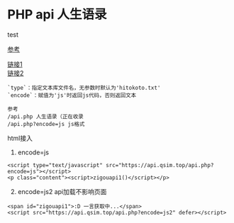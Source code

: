 # PHP api 人生语录

test

[参考](https://blog.imvann.com/6.html)

[链接1](https://zigou-api.herokuapp.com)  
[链接2](https://api.qsim.top)
```
`type`：指定文本库文件名，无参数时默认为'hitokoto.txt'
`encode`：赋值为'js'时返回js代码，否则返回文本

参考
/api.php 人生语录（正在收录
/api.php?encode=js js格式
```

html接入

1. encode=js
```
<script type="text/javascript" src="https://api.qsim.top/api.php?encode=js"></script>
<p class="content"><script>zigouapi1()</script></p>
```
2. encode=js2 api加载不影响页面
```
<span id="zigouapi1">:D 一言获取中...</span>
<script src="https://api.qsim.top/api.php?encode=js2" defer></script>
```

